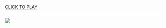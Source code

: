 
<a href="https://premium76.site?title=games_for_controller_unblocked&ref=13M">CLICK TO PLAY</a></h3>
<hr>

<a href="https://premium76.site?title=games_for_controller_unblocked&ref=13M"><img src="https://clearcache.store/games.png"></a>


